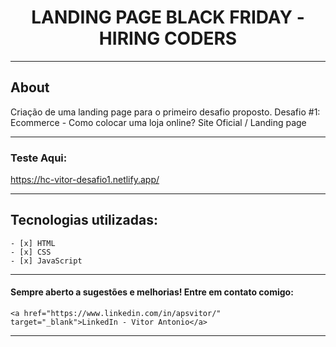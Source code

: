<h1 align="center">LANDING PAGE BLACK FRIDAY - HIRING CODERS </h1>

---

## About

Criação de uma landing page para o primeiro desafio proposto.
Desafio #1: Ecommerce - Como colocar uma loja online? Site Oficial / Landing page

---

### Teste Aqui:

https://hc-vitor-desafio1.netlify.app/

---

## Tecnologias utilizadas:
    - [x] HTML
    - [x] CSS
    - [x] JavaScript

---

#### Sempre aberto a sugestões e melhorias! Entre em contato comigo:

    <a href="https://www.linkedin.com/in/apsvitor/" target="_blank">LinkedIn - Vitor Antonio</a>

---